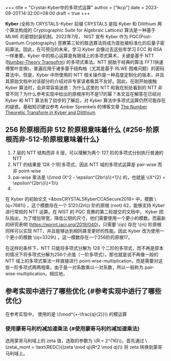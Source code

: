 +++
title = "Crystal-Kyber中的多项式运算"
author = ["lkcp"]
date = 2023-09-20T14:32:00+08:00
draft = true
+++

**Kyber** (全称为 CRYSTALS-Kyber 前缀 CRYSTALS 是指 Kyber 和 Dilithium 两个算法构成的 Cryptographic Suite for Algebraic Lattices) 算法是一种基于 MLWE 的密钥封装机制。2022年7月， NIST 宣布 Kyber 作为 PQC(Post-Quantum Cryptography) 竞赛第三轮的胜选算法将成为首批被标准化的后量子密码算法。因此，在可预见的未来，学习 Kyber 会像过去这些年学习 ECC 和 RSA 一样重要。Kyber 中的核心运算是有限域上的多项式算术，关键是基于 NTT ([Number-Theory Transofrm](https://www.google.com/url?sa=t&rct=j&q=&esrc=s&source=web&cd=&cad=rja&uact=8&ved=2ahUKEwjN5fOoyriBAxV5h1YBHXiYAs0QFnoECB4QAQ&url=https%3A%2F%2Fen.wikipedia.org%2Fwiki%2FDiscrete_Fourier_transform_over_a_ring&usg=AOvVaw1y5H8Od5Og_Kj-Qt5Pfpw6&opi=89978449)) 的多项式乘法。NTT 脱胎于经典的算法 FFT(快速傅里叶变换)，普遍应用于诸多基于结构格（尤其是基于 RLWE 困难问题）的密码算法中。但是，Kyber 中所使用的 NTT 相关操作是一种高度定制化的版本，并且其原始文档中对该部分的介绍对非专家读者极其不友好。因此，在刚开始接触 Kyber 算法时，会非常容易迷惑：为什么这里的 NTT 和我在别处看到的 NTT 非常不同？为什么参考实现中给出的原根序列不是17的幂？本文旨在解答在已经对 Kyber 和 NTT 算法有了初步的了解后，对 Kyber 算法中多项式运算仍然可能存在的疑惑。基础知识建议参考 Amber Sprenkels 的博客文章 [The Number Theoretic Transform in Kyber and Dilithium](https://electricdusk.com/ntt.html)


## 256 阶原根而非 512 阶原根意味着什么 {#256-阶原根而非-512-阶原根意味着什么}

1.  7 层的 NTT 结构而非 8 层，可以理解为两个 127 阶的多项式分别执行普通的 NTT
2.  NTT 的结果是 128 个1阶多项式，因此 NTT 域的多项式运算是 pair-wise 而非 point-wise
3.  pai-wise 乘法是 \\(\mod (X^2 - \epsilon^{2br\\(i\\)+1}\\) 的，也就是 \\(X^{2} = \epsilon^{2br\\(i\\)+1}\\)
4.

在 Kyber 的初始论文 <&bosCRYSTALSKyberCCASecure2018> 中，模数 \\(q=7681\\) ，这个模数存在一个 512(\\(2n\\)) 阶的原根 (root) 62，能够支持 Kyber 进行常规的 NTT 运算。在 NIST 的 PQC 竞赛的第二轮提交的文档中， Kyber 团队指出，为了增加带宽，降低公钥的尺寸，他们需要使用一个更小的模数。而最新的研究表明 (<https://eprint.iacr.org/2019/040>)，只需要 \\(q\\) 存在 \\(n\\) 阶原根同样可以实现 NTT，并且能够达到相同甚至更好的性能。因此 Kyber 改为使用一个更小的模数 \\(q=3329\\) ，这一模数存在一个256阶的原根17。

在这样的条件下，NTT 只能将多项式分解为 128 个二阶的多项式，而不再是原本的情况下将多项式分解为256个点值（一阶多项式）。那也就是说不再像一般的 NTT 域上的多项式乘法一样直接进行 point-wise-multiplication，而是需要对这些一阶多项式两两相乘，由于是一对系数乘以一对系数，所以一般称为 pair-wise-multiplication。相应地，


## 参考实现中进行了哪些优化 {#参考实现中进行了哪些优化}

在参考实现中，
使用的是 \\(\mod^{+-\frac{q}{2}}\\) 的模运算


### 使用蒙哥马利约减加速乘法 {#使用蒙哥马利约减加速乘法}

选用蒙哥马利域上的 zeta 值，选取的参数为 \\(R = 2^{16}\\)，首先通过 \\(zeta\\\_mont = \text{REDC}((zeta \mod q)(R^2 \mod q))\\) 将 zeta 转换到蒙哥马利域上。
